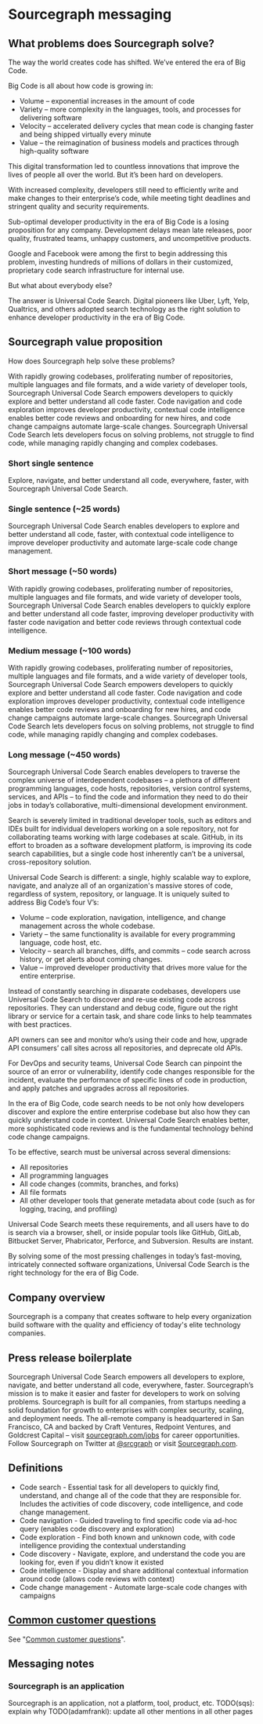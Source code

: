 # Sourcegraph messaging

## What problems does Sourcegraph solve?

The way the world creates code has shifted. We’ve entered the era of Big Code.
 
Big Code is all about how code is growing in:

* Volume – exponential increases in the amount of code
* Variety – more complexity in the languages, tools, and processes for delivering software
* Velocity – accelerated delivery cycles that mean code is changing faster and being shipped virtually every minute
* Value – the reimagination of business models and practices through high-quality software
 
This digital transformation led to countless innovations that improve the lives of people all over the world. But it’s been hard on developers.
 
With increased complexity, developers still need to efficiently write and make changes to their enterprise’s code, while meeting tight deadlines and stringent quality and security requirements. 
 
Sub-optimal developer productivity in the era of Big Code is a losing proposition for any company. Development delays mean late releases, poor quality, frustrated teams, unhappy customers, and uncompetitive products.
 
Google and Facebook were among the first to begin addressing this problem, investing hundreds of millions of dollars in their customized, proprietary code search infrastructure for internal use. 

But what about everybody else?
 
The answer is Universal Code Search. Digital pioneers like Uber, Lyft, Yelp, Qualtrics, and others adopted search technology as the right solution to enhance developer productivity in the era of Big Code.

## Sourcegraph value proposition

How does Sourcegraph help solve these problems?

With rapidly growing codebases, proliferating number of repositories, multiple languages and file formats, and a wide variety of developer tools, Sourcegraph Universal Code Search empowers developers to quickly explore and better understand all code faster. Code navigation and code exploration improves developer productivity, contextual code intelligence enables better code reviews and onboarding for new hires, and code change campaigns automate large-scale changes. Sourcegraph Universal Code Search lets developers focus on solving problems, not struggle to find code, while managing rapidly changing and complex codebases.

### Short single sentence

Explore, navigate, and better understand all code, everywhere, faster, with Sourcegraph Universal Code Search.

### Single sentence (~25 words)

Sourcegraph Universal Code Search enables developers to explore and better understand all code, faster, with contextual code intelligence to improve developer productivity and automate large-scale code change management.

### Short message (~50 words)

With rapidly growing codebases, proliferating number of repositories, multiple languages and file formats, and wide variety of developer tools, Sourcegraph Universal Code Search enables developers to quickly explore and better understand all code faster, improving developer productivity with faster code navigation and better code reviews through contextual code intelligence.

### Medium message (~100 words)

With rapidly growing codebases, proliferating number of repositories, multiple languages and file formats, and a wide variety of developer tools, Sourcegraph Universal Code Search empowers developers to quickly explore and better understand all code faster. Code navigation and code exploration improves developer productivity, contextual code intelligence enables better code reviews and onboarding for new hires, and code change campaigns automate large-scale changes. Sourcegraph Universal Code Search lets developers focus on solving problems, not struggle to find code, while managing rapidly changing and complex codebases.

### Long message (~450 words)

Sourcegraph Universal Code Search enables developers to traverse the complex universe of interdependent codebases – a plethora of different programming languages, code hosts, repositories, version control systems, services, and APIs – to find the code and information they need to do their jobs in today’s collaborative, multi-dimensional development environment.
 
Search is severely limited in traditional developer tools, such as editors and IDEs built for individual developers working on a sole repository, not for collaborating teams working with large codebases at scale. GitHub, in its effort to broaden as a software development platform, is improving its code search capabilities, but a single code host inherently can’t be a universal, cross-repository solution.
 
Universal Code Search is different: a single, highly scalable way to explore, navigate, and analyze all of an organization's massive stores of code, regardless of system, repository, or language. It is uniquely suited to address Big Code’s four V’s:
 
* Volume – code exploration, navigation, intelligence, and change management across the whole codebase.
* Variety – the same functionality is available for every programming language, code host, etc.
* Velocity – search all branches, diffs, and commits – code search across history, or get alerts about coming changes. 
* Value – improved developer productivity that drives more value for the entire enterprise.
 
Instead of constantly searching in disparate codebases, developers use Universal Code Search to discover and re-use existing code across repositories. They can understand and debug code, figure out the right library or service for a certain task, and share code links to help teammates with best practices.
 
API owners can see and monitor who’s using their code and how, upgrade API consumers’ call sites across all repositories, and deprecate old APIs.
 
For DevOps and security teams, Universal Code Search can pinpoint the source of an error or vulnerability, identify code changes responsible for the incident, evaluate the performance of specific lines of code in production, and apply patches and upgrades across all repositories.
 
In the era of Big Code, code search needs to be not only how developers discover and explore the entire enterprise codebase but also how they can quickly understand code in context. Universal Code Search enables better, more sophisticated code reviews and is the fundamental technology behind code change campaigns.
 
To be effective, search must be universal across several dimensions: 

* All repositories
* All programming languages
* All code changes (commits, branches, and forks)
* All file formats
* All other developer tools that generate metadata about code (such as for logging, tracing, and profiling)
 
Universal Code Search meets these requirements, and all users have to do is search via a browser, shell, or inside popular tools like GitHub, GitLab, Bitbucket Server, Phabricator, Perforce, and Subversion. Results are instant.

By solving some of the most pressing challenges in today’s fast-moving, intricately connected software organizations, Universal Code Search is the right technology for the era of Big Code.

## Company overview

Sourcegraph is a company that creates software to help every organization build software with the quality and efficiency of today's elite technology companies.

## Press release boilerplate

Sourcegraph Universal Code Search empowers all developers to explore, navigate, and better understand all code, everywhere, faster. Sourcegraph’s mission is to make it easier and faster for developers to work on solving problems. Sourcegraph is built for all companies, from startups needing a solid foundation for growth to enterprises with complex security, scaling, and deployment needs. The all-remote company is headquartered in San Francisco, CA and backed by Craft Ventures, Redpoint Ventures, and Goldcrest Capital – visit [sourcegraph.com/jobs](https://about.sourcegraph.com/jobs/) for career opportunities. Follow Sourcegraph on Twitter at [@srcgraph](https://twitter.com/srcgraph) or visit [Sourcegraph.com](https://sourcegraph.com).

## Definitions

* Code search - Essential task for all developers to quickly find, understand, and change all of the code that they are responsible for. Includes the activities of code discovery, code intelligence, and code change management.
* Code navigation - Guided traveling to find specific code via ad-hoc query (enables code discovery and exploration)
* Code exploration - Find both known and unknown code, with code intelligence providing the contextual understanding
* Code discovery - Navigate, explore, and understand the code you are looking for, even if you didn’t know it existed 
* Code intelligence - Display and share additional contextual information around code (allows code reviews with context)
* Code change management - Automate large-scale code changes with campaigns

## [Common customer questions](../sales/common_customer_questions.md)

See "[Common customer questions](../sales/common_customer_questions.md)".

## Messaging notes

### Sourcegraph is an application

Sourcegraph is an application, not a platform, tool, product, etc. TODO(sqs): explain why TODO(adamfrankl): update all other mentions in all other pages
